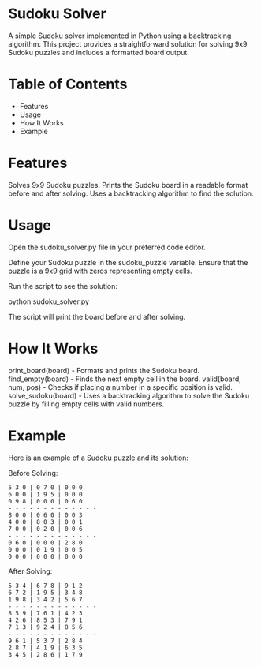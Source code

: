 # Sudoku Solver
A simple Sudoku solver implemented in Python using a backtracking algorithm. This project provides a straightforward solution for solving 9x9 Sudoku puzzles and includes a formatted board output.

# Table of Contents
* Features
* Usage
* How It Works
* Example


# Features
Solves 9x9 Sudoku puzzles.
Prints the Sudoku board in a readable format before and after solving.
Uses a backtracking algorithm to find the solution.


# Usage
Open the sudoku_solver.py file in your preferred code editor.

Define your Sudoku puzzle in the sudoku_puzzle variable. Ensure that the puzzle is a 9x9 grid with zeros representing empty cells.

Run the script to see the solution:


python sudoku_solver.py

The script will print the board before and after solving.



# How It Works
print_board(board) - Formats and prints the Sudoku board.
find_empty(board) - Finds the next empty cell in the board.
valid(board, num, pos) - Checks if placing a number in a specific position is valid.
solve_sudoku(board) - Uses a backtracking algorithm to solve the Sudoku puzzle by filling empty cells with valid numbers.


# Example
Here is an example of a Sudoku puzzle and its solution:

Before Solving:

    
    5 3 0 | 0 7 0 | 0 0 0
    6 0 0 | 1 9 5 | 0 0 0
    0 9 8 | 0 0 0 | 0 6 0
    - - - - - - - - - - - - -
    8 0 0 | 0 6 0 | 0 0 3
    4 0 0 | 8 0 3 | 0 0 1
    7 0 0 | 0 2 0 | 0 0 6
    - - - - - - - - - - - - -
    0 6 0 | 0 0 0 | 2 8 0
    0 0 0 | 0 1 9 | 0 0 5
    0 0 0 | 0 0 0 | 0 0 0




After Solving:

    5 3 4 | 6 7 8 | 9 1 2
    6 7 2 | 1 9 5 | 3 4 8
    1 9 8 | 3 4 2 | 5 6 7
    - - - - - - - - - - - - -
    8 5 9 | 7 6 1 | 4 2 3
    4 2 6 | 8 5 3 | 7 9 1
    7 1 3 | 9 2 4 | 8 5 6
    - - - - - - - - - - - - -
    9 6 1 | 5 3 7 | 2 8 4
    2 8 7 | 4 1 9 | 6 3 5
    3 4 5 | 2 8 6 | 1 7 9
